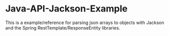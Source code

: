 # Java-API-Jackson-Example
This is a example/reference for parsing json arrays to objects with Jackson and the Spring RestTemplate/ResponseEntity libraries.

